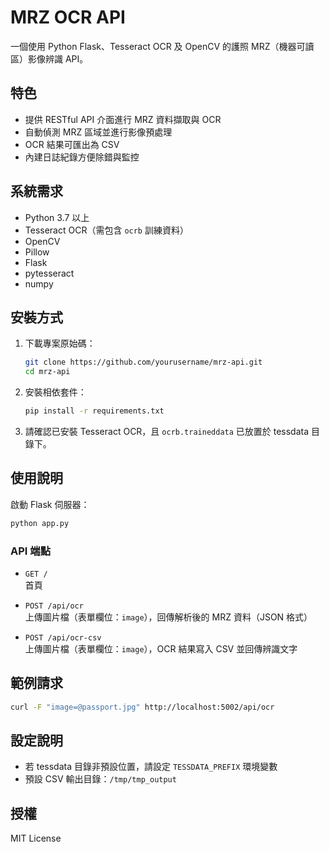 # MRZ OCR API

一個使用 Python Flask、Tesseract OCR 及 OpenCV 的護照 MRZ（機器可讀區）影像辨識 API。

## 特色

- 提供 RESTful API 介面進行 MRZ 資料擷取與 OCR
- 自動偵測 MRZ 區域並進行影像預處理
- OCR 結果可匯出為 CSV
- 內建日誌紀錄方便除錯與監控

## 系統需求

- Python 3.7 以上
- Tesseract OCR（需包含 `ocrb` 訓練資料）
- OpenCV
- Pillow
- Flask
- pytesseract
- numpy

## 安裝方式

1. 下載專案原始碼：
    ```bash
    git clone https://github.com/yourusername/mrz-api.git
    cd mrz-api
    ```

2. 安裝相依套件：
    ```bash
    pip install -r requirements.txt
    ```

3. 請確認已安裝 Tesseract OCR，且 `ocrb.traineddata` 已放置於 tessdata 目錄下。

## 使用說明

啟動 Flask 伺服器：
```bash
python app.py
```

### API 端點

- `GET /`  
  首頁

- `POST /api/ocr`  
  上傳圖片檔（表單欄位：`image`），回傳解析後的 MRZ 資料（JSON 格式）

- `POST /api/ocr-csv`  
  上傳圖片檔（表單欄位：`image`），OCR 結果寫入 CSV 並回傳辨識文字

## 範例請求

```bash
curl -F "image=@passport.jpg" http://localhost:5002/api/ocr
```

## 設定說明

- 若 tessdata 目錄非預設位置，請設定 `TESSDATA_PREFIX` 環境變數
- 預設 CSV 輸出目錄：`/tmp/tmp_output`

## 授權

MIT License
